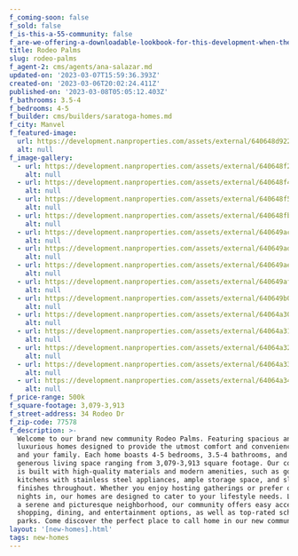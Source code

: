 ```yaml
---
f_coming-soon: false
f_sold: false
f_is-this-a-55-community: false
f_are-we-offering-a-downloadable-lookbook-for-this-development-when-they-submit-their-contact-info: false
title: Rodeo Palms
slug: rodeo-palms
f_agent-2: cms/agents/ana-salazar.md
updated-on: '2023-03-07T15:59:36.393Z'
created-on: '2023-03-06T20:02:24.411Z'
published-on: '2023-03-08T05:05:12.403Z'
f_bathrooms: 3.5-4
f_bedrooms: 4-5
f_builder: cms/builders/saratoga-homes.md
f_city: Manvel
f_featured-image:
  url: https://development.nanproperties.com/assets/external/640648d922089e0af289e0cc_120poppy20hills-3201.jpg
  alt: null
f_image-gallery:
  - url: https://development.nanproperties.com/assets/external/640648f2397fb4edaa820a6d_220poppy20hills-3201.jpg
    alt: null
  - url: https://development.nanproperties.com/assets/external/640648f4b8f47daa6c9f7175_1120palmero20way-73201.jpg
    alt: null
  - url: https://development.nanproperties.com/assets/external/640648f522089ebf648a0c0e_1320palmero20way-1201.jpg
    alt: null
  - url: https://development.nanproperties.com/assets/external/640648fb5c57f9d7728c6949_1320palmero20way-79201.jpg
    alt: null
  - url: https://development.nanproperties.com/assets/external/640649ac527b60fe2e6978e5_120poppy20hills-9201.jpg
    alt: null
  - url: https://development.nanproperties.com/assets/external/640649ad527b60761c69796f_220poppy20hills-15201.jpg
    alt: null
  - url: https://development.nanproperties.com/assets/external/640649aeb8f47d11829fd7d8_1120palmero20way-18201.jpg
    alt: null
  - url: https://development.nanproperties.com/assets/external/640649af5c57f9c13f8d0d46_1320palmero20way-21201.jpg
    alt: null
  - url: https://development.nanproperties.com/assets/external/640649b05c57f9711e8d0e29_1320palmero20way-39201.jpg
    alt: null
  - url: https://development.nanproperties.com/assets/external/64064a304127ac69b77641d2_1320palmero20way-75201.jpg
    alt: null
  - url: https://development.nanproperties.com/assets/external/64064a314127acad8d7641d3_120poppy20hills-72201.jpg
    alt: null
  - url: https://development.nanproperties.com/assets/external/64064a32d1ab984b79760047_220poppy20hills-48201.jpg
    alt: null
  - url: https://development.nanproperties.com/assets/external/64064a335957f6fee50e8c6e_1120palmero20way-3201.jpg
    alt: null
  - url: https://development.nanproperties.com/assets/external/64064a344127ac27fa7642a1_1320palmero20way-48201.jpg
    alt: null
f_price-range: 500k
f_square-footage: 3,079-3,913
f_street-address: 34 Rodeo Dr
f_zip-code: 77578
f_description: >-
  Welcome to our brand new community Rodeo Palms. Featuring spacious and
  luxurious homes designed to provide the utmost comfort and convenience for you
  and your family. Each home boasts 4-5 bedrooms, 3.5-4 bathrooms, and a
  generous living space ranging from 3,079-3,913 square footage. Our community
  is built with high-quality materials and modern amenities, such as gourmet
  kitchens with stainless steel appliances, ample storage space, and sleek
  finishes throughout. Whether you enjoy hosting gatherings or prefer quiet
  nights in, our homes are designed to cater to your lifestyle needs. Located in
  a serene and picturesque neighborhood, our community offers easy access to
  shopping, dining, and entertainment options, as well as top-rated schools and
  parks. Come discover the perfect place to call home in our new community.
layout: '[new-homes].html'
tags: new-homes
---
```



